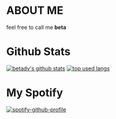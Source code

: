 # ABOUT ME
feel free to call me **beta**

# Github Stats
[![betadv's github stats](https://github-readme-stats.vercel.app/api?username=betadv&show_icons=true&theme=transparent)]()
[![top used langs](https://github-readme-stats.vercel.app/api/top-langs/?username=betadv&theme=transparent&hide=css,nix&layout=compact)]()

# My Spotify
[![spotify-github-profile](https://spotify-github-profile.kittinanx.com/api/view?uid=31ziagvmu4d5vnr5l6fklx3u35lm&cover_image=true&theme=natemoo-re&show_offline=false&background_color=121212&interchange=false&bar_color=53b14f&bar_color_cover=true)](https://github.com/kittinan/spotify-github-profile)
